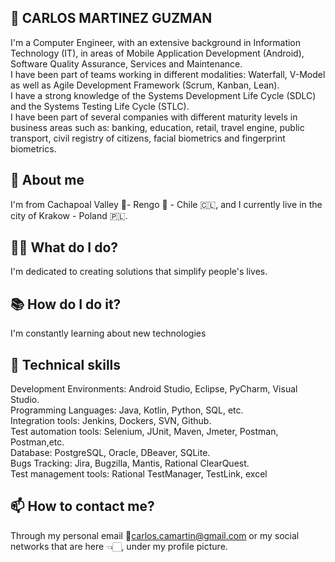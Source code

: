 
<!--
**rodatourcl/rodatourcl** is a ✨ _special_ ✨ repository because its `README.md` (this file) appears on your GitHub profile.
-->

## 👋 CARLOS MARTINEZ GUZMAN
I'm a Computer Engineer, with an extensive background in Information Technology (IT), in areas of Mobile Application Development (Android), Software Quality Assurance, Services and Maintenance.  
I have been part of teams working in different modalities: Waterfall, V-Model as well as Agile Development Framework (Scrum, Kanban, Lean).  
I have a strong knowledge of the Systems Development Life Cycle (SDLC) and the Systems Testing Life Cycle (STLC).  
I have been part of several companies with different maturity levels in business areas such as: banking, education, retail, travel engine, public transport, civil registry of citizens, facial biometrics and fingerprint biometrics.

## 🌱 About me
I'm from Cachapoal Valley 🍇- Rengo 🍅 - Chile 🇨🇱, and I currently live in the city of Krakow - Poland 🇵🇱.

## 👷🏻 What do I do?
I'm dedicated to creating solutions that simplify people's lives.

## 📚 How do I do it?
I'm constantly learning about new technologies

## 🚀 Technical skills
Development Environments: Android Studio, Eclipse, PyCharm, Visual Studio.  
Programming Languages: Java, Kotlin, Python, SQL, etc.  
Integration tools: Jenkins, Dockers, SVN, Github.  
Test automation tools: Selenium, JUnit, Maven, Jmeter, Postman, Postman,etc.  
Database: PostgreSQL, Oracle, DBeaver, SQLite.  
Bugs Tracking: Jira, Bugzilla, Mantis, Rational ClearQuest.  
Test management tools: Rational TestManager, TestLink, excel

## 📫 How to contact me?
Through my personal email 📧carlos.camartin@gmail.com or my social networks that are here 👈🏻, under my profile picture.
